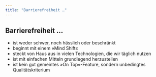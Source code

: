 ```yaml
---
title: "Barrierefreiheit …"
---
```

## Barrierefreiheit …

- ist weder schwer, noch hässlich oder beschränkt
- beginnt mit einem »Mind Shift«
- steckt von Haus aus in vielen Technologien, die wir täglich nutzen
- ist mit einfachen Mitteln grundlegend herzustellen
- ist kein gut gemeintes »On Top«-Feature, sondern unbedingtes Qualitätskriterium
